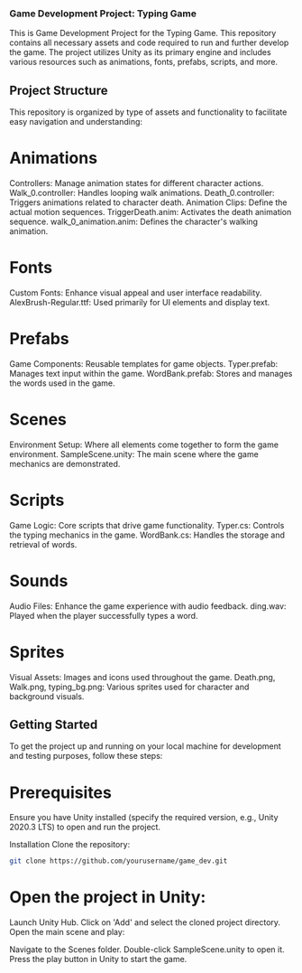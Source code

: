 ### Game Development Project: Typing Game
This is Game Development Project for the Typing Game. This repository contains all necessary assets and code required to run and further develop the game. The project utilizes Unity as its primary engine and includes various resources such as animations, fonts, prefabs, scripts, and more.

## Project Structure
This repository is organized by type of assets and functionality to facilitate easy navigation and understanding:

# Animations
Controllers: Manage animation states for different character actions.
Walk_0.controller: Handles looping walk animations.
Death_0.controller: Triggers animations related to character death.
Animation Clips: Define the actual motion sequences.
TriggerDeath.anim: Activates the death animation sequence.
walk_0_animation.anim: Defines the character's walking animation.
# Fonts
Custom Fonts: Enhance visual appeal and user interface readability.
AlexBrush-Regular.ttf: Used primarily for UI elements and display text.
# Prefabs
Game Components: Reusable templates for game objects.
Typer.prefab: Manages text input within the game.
WordBank.prefab: Stores and manages the words used in the game.
# Scenes
Environment Setup: Where all elements come together to form the game environment.
SampleScene.unity: The main scene where the game mechanics are demonstrated.
# Scripts
Game Logic: Core scripts that drive game functionality.
Typer.cs: Controls the typing mechanics in the game.
WordBank.cs: Handles the storage and retrieval of words.
# Sounds
Audio Files: Enhance the game experience with audio feedback.
ding.wav: Played when the player successfully types a word.
# Sprites
Visual Assets: Images and icons used throughout the game.
Death.png, Walk.png, typing_bg.png: Various sprites used for character and background visuals.
## Getting Started
To get the project up and running on your local machine for development and testing purposes, follow these steps:

# Prerequisites
Ensure you have Unity installed (specify the required version, e.g., Unity 2020.3 LTS) to open and run the project.

Installation
Clone the repository:

```bash
git clone https://github.com/yourusername/game_dev.git
```
# Open the project in Unity:
Launch Unity Hub.
Click on 'Add' and select the cloned project directory.
Open the main scene and play:

Navigate to the Scenes folder.
Double-click SampleScene.unity to open it.
Press the play button in Unity to start the game.
